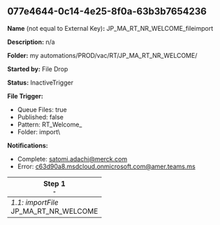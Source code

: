 ## 077e4644-0c14-4e25-8f0a-63b3b7654236

**Name** (not equal to External Key)**:** JP_MA_RT_NR_WELCOME_fileimport

**Description:** n/a

**Folder:** my automations/PROD/vac/RT/JP_MA_RT_NR_WELCOME/

**Started by:** File Drop

**Status:** InactiveTrigger

**File Trigger:**

* Queue Files: true
* Published: false
* Pattern: RT_Welcome_
* Folder:  import\

**Notifications:**

* Complete: satomi.adachi@merck.com
* Error: c63d90a8.msdcloud.onmicrosoft.com@amer.teams.ms

| Step 1<br>_<small>-</small>_ |
| --- |
| _1.1: importFile_<br>JP_MA_RT_NR_WELCOME |
